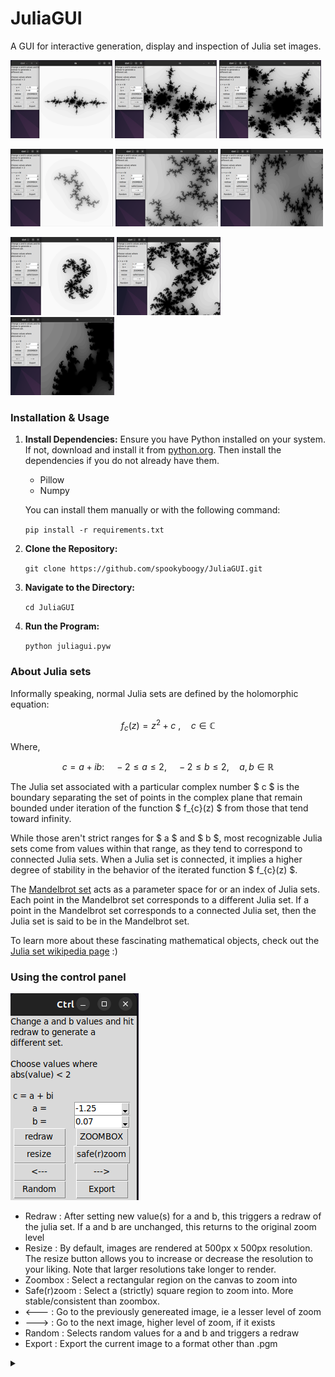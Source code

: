 # JuliaGUI
A GUI for interactive generation, display and inspection of Julia set images. 



![alt](screenshots/.thumbnails/rabbit1_small.png) ![alt](screenshots/.thumbnails/rabbit2_small.png) ![alt](screenshots/.thumbnails/rabbit3_small.png) 

![alt](screenshots/.thumbnails/dendrite1_small.png) ![alt](screenshots/.thumbnails/dendrite2_small.png) ![alt](screenshots/.thumbnails/dendrite3_small.png) 

![alt](screenshots/.thumbnails/dragon1_small.png) ![alt](screenshots/.thumbnails/dragon2_small.png) ![alt](screenshots/.thumbnails/dragon3_small.png) 


### Installation & Usage

1. **Install Dependencies:**
Ensure you have Python installed on your system. If not, download and install it from [python.org](https://www.python.org/downloads/). Then install the dependencies if you do not already have them.

    - Pillow
    - Numpy

    You can install them manually or with the following command:

    `pip install -r requirements.txt`

2. **Clone the Repository:**

    `git clone https://github.com/spookyboogy/JuliaGUI.git`

3. **Navigate to the Directory:**

    `cd JuliaGUI`

4. **Run the Program:**

    `python juliagui.pyw`

### About Julia sets

Informally speaking, normal Julia sets are defined by the holomorphic equation: 

$$ {\displaystyle f_{c}(z)=z^{2}+c~, \quad c \in \mathbb{C} } $$

Where,

$$  c = a + ib : \quad -2 \leq a \leq 2, \quad -2 \leq b \leq 2, \quad a,b \in \mathbb{R} $$

The Julia set associated with a particular complex number $ c $ 
is the boundary separating the set of points in the complex plane that remain bounded under iteration of the function $ f_{c}(z) $ from those that tend toward infinity.

While those aren't strict ranges for $ a $ and $ b $, most recognizable Julia sets come from values within that range, as they tend to correspond to connected Julia sets. When a Julia set is connected, it implies a higher degree of stability in the behavior of the iterated function $ f_{c}(z) $.

The [Mandelbrot set](https://en.wikipedia.org/wiki/Mandelbrot_set) acts as a parameter space for or an index of Julia sets. Each point in the Mandelbrot set corresponds to a different Julia set. If a point in the Mandelbrot set corresponds to a connected Julia set, then the Julia set is said to be in the Mandelbrot set.

To learn more about these fascinating mathematical objects, check out the [Julia set wikipedia page](https://en.wikipedia.org/wiki/Julia_set) :)


### Using the control panel

![alt](screenshots/control_panel.png)

- Redraw : After setting new value(s) for a and b, this triggers a redraw of the julia set. If a and b are unchanged, this returns to the original zoom level
- Resize : By default, images are rendered at 500px x 500px resolution. The resize button allows you to increase or decrease the resolution to your liking. Note that larger resolutions take longer to render.
- Zoombox : Select a rectangular region on the canvas to zoom into
- Safe(r)zoom : Select a (strictly) square region to zoom into. More stable/consistent than zoombox.
- <--- : Go to the previously genereated image, ie a lesser level of zoom
- ---> : Go to the next image, higher level of zoom, if it exists
- Random : Selects random values for a and b and triggers a redraw
- Export : Export the current image to a format other than .pgm  


<details>
<summary> </summary>

<script
  src="https://cdn.mathjax.org/mathjax/latest/MathJax.js?config=TeX-AMS-MML_HTMLorMML"
  type="text/javascript">
</script>

</details>